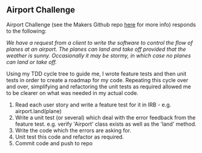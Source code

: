 ## Airport Challenge

Airport Challenge (see the Makers Github repo [here](https://github.com/makersacademy/airport_challenge "Makers Airport Challenge Github") for more info) responds to the following:

*We have a request from a client to write the software to control the flow of planes at an airport. The planes can land and take off provided that the weather is sunny. Occasionally it may be stormy, in which case no planes can land or take off.*

Using my TDD cycle tree to guide me, I wrote feature tests and then unit tests in order to create a roadmap for my code. Repeating this cycle over and over, simplifying and refactoring the unit tests as required allowed me to be clearer on what was needed in my actual code.

1. Read each user story and write a feature test for it in IRB - e.g. airport.land(plane)
2. Write a unit test (or several) which deal with the error feedback from the feature test. e.g. verify 'Airport' class exists as well as the 'land' method.
3. Write the code which the errors are asking for.
4. Unit test this code and refactor as required.
5. Commit code and push to repo
